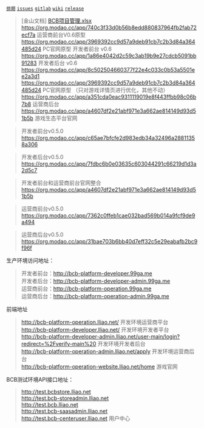 [`排期`](https://docs.wps.cn/view/l/s4ec8cx/) [`issues`](http://zentao.lliao.net) [`gitlab`](http://gitlab.lliao.net) [`wiki`](http://eolinker.lliao.net/#/home/project/inside/api/list?groupID=-1&projectName=BCB%E6%B8%B8%E6%88%8F%E7%94%9F%E6%80%81%E5%B9%B3%E5%8F%B0&projectID=148)  [`release`](http://192.168.4.187:9963)

> [金山文档] [BCB项目管理.xlsx](https://kdocs.cn/l/s35lrNKU6)
https://org.modao.cc/app/740c3f33d0b56b8edd880837964fb2fab72ecf7a   运营商前台V0.6原型        
https://org.modao.cc/app/3969392cc9d57a9deb91cb7c2b3d84a364485d24     PC官网原型
开发者前台 v0.6 https://org.modao.cc/app/1a86e4042d2c59c3ab19b9e27cdcb5091bb91283
开发者后台 v0.6 https://org.modao.cc/app/8c502504660377f22e4c033c0b53a5501ee2a3d1
https://org.modao.cc/app/3969392cc9d57a9deb91cb7c2b3d84a364485d24  PC官网原型 （只对游戏详情页进行优化，其他不动）
https://org.modao.cc/app/a351cda0eac9311119019e8f443ffbb98c06b7b8  运营商后台
https://org.modao.cc/app/a4607df2e21abf971e3a662ae814149d93d51b5b    游戏生态平台官网


>开发者前台v0.5.0
https://org.modao.cc/app/c65ae7bfcfe2d983edb34a32496a28811358a306

>开发者后台v0.5.0
>https://org.modao.cc/app/7fdbc6b0e03635c603044291c66219d1d3a2d5c7


>开发者前台和运营商前台官网整合
https://org.modao.cc/app/a4607df2e21abf971e3a662ae814149d93d51b5b


>运营商前台v0.5.0
https://org.modao.cc/app/7362c0ffeb1cae032bad569b014a9fcf9de9a494

>运营商后台v0.5.0
https://org.modao.cc/app/31bae703b6bb40d7eff32c5e29eabafb2bc9f96f


生产环境访问地址： 

>
> 开发者前台：http://bcb-platform-developer.99ga.me \
> 开发者后台：http://bcb-platform-developer-admin.99ga.me \
> 运营商前台：http://bcb-platform-operation.99ga.me \
> 运营商后台：http://bcb-platform-operation-admin.99ga.me 


前端地址

> http://bcb-platform-operation.lliao.net/ 开发环境运营商平台 \
> http://bcb-platform-developer.lliao.net/  开发环境开发者平台 \
> http://bcb-platform-developer-admin.lliao.net/user-main/login?redirect=%2Fverify-main%20  开发环境开发者后台 \
> http://bcb-platform-operation-admin.lliao.net/apply  开发环境运营商后台 \
> http://bcb-platform-operation-website.lliao.net/home 游戏官网

BCB测试环境API接口地址：

> 
> http://test.bcbstore.lliao.net \
> http://test.bcb-storeadmin.lliao.net \
> http://test.bcb.lliao.net \
> http://test.bcb-saasadmin.lliao.net \
> http://test.bcb-centeruser.lliao.net  用户中心




